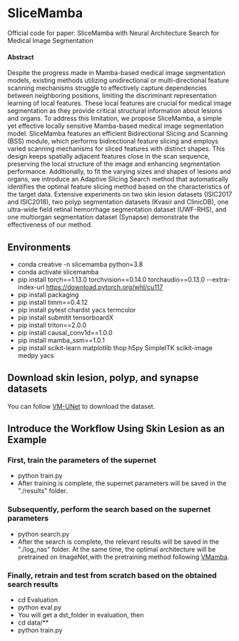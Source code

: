 # SliceMamba

Official code for paper: SliceMamba with Neural Architecture Search for Medical Image Segmentation

#### Abstract
Despite the progress made in Mamba-based medical image segmentation models, existing methods utilizing unidirectional or multi-directional feature scanning
mechanisms struggle to effectively capture dependencies between neighboring positions, limiting the discriminant representation learning of local features. These local features are crucial for medical image segmentation as they provide critical structural information about lesions and
organs. To address this limitation, we propose SliceMamba, a simple yet effective locally sensitive Mamba-based medical image segmentation model. SliceMamba features an efficient Bidirectional Slicing and Scanning (BSS) module, which performs bidirectional feature slicing and employs
varied scanning mechanisms for sliced features with distinct shapes. This design keeps spatially adjacent features close in the scan sequence, preserving the local structure of the image and enhancing segmentation performance. Additionally, to fit the varying sizes and shapes of lesions and organs, we introduce an Adaptive Slicing Search method that automatically identifies the optimal feature slicing method based on the characteristics of the target
data. Extensive experiments on two skin lesion datasets (ISIC2017 and ISIC2018), two polyp segmentation datasets (Kvasir and ClinicDB), one ultra-wide field retinal hemorrhage segmentation dataset (UWF-RHS), and one multiorgan segmentation dataset (Synapse) demonstrate the effectiveness of our method.
## Environments
- conda creative -n slicemamba python=3.8
- conda activate slicemamba
- pip install torch==1.13.0 torchvision==0.14.0 torchaudio==0.13.0 --extra-index-url https://download.pytorch.org/whl/cu117
- pip install packaging
- pip install timm==0.4.12
- pip install pytest chardst yacs termcolor
- pip install submitit tensorboardX
- pip install triton==2.0.0
- pip install causal_conv1d==1.0.0
- pip install mamba_ssm==1.0.1
- pip install scikit-learn matplotlib thop h5py SimpleITK scikit-image medpy yacs

## Download skin lesion, polyp, and synapse datasets

You can follow [VM-UNet](https://github.com/JCruan519/VM-UNet?tab=readme-ov-file) to download the dataset.

## Introduce the Workflow Using Skin Lesion as an Example

### First, train the parameters of the supernet
- python train.py
- After training is complete, the supernet parameters will be saved in the "./results" folder.
### Subsequently, perform the search based on the supernet parameters
- python search.py
- After the search is complete, the relevant results will be saved in the "./log_nas" folder. At the same time, the optimal architecture will be pretrained on ImageNet,with the pretraining method following [VMamba](https://github.com/MzeroMiko/VMamba).
### Finally, retrain and test from scratch based on the obtained search results
- cd Evaluation
- python eval.py
- You will get a dst_folder in evaluation, then
- cd data/**
- python train.py

